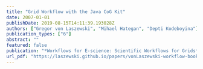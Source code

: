 ```yaml
---
title: "Grid Workflow with the Java CoG Kit"
date: 2007-01-01
publishDate: 2019-08-15T14:11:39.193028Z
authors: ["Gregor von Laszewski", "Mihael Hategan", "Depti Kodeboyina"]
publication_types: ["6"]
abstract: ""
featured: false
publication: "*Workflows for E-science: Scientific Workflows for Grids*"
url_pdf: "https://laszewski.github.io/papers/vonLaszewski-workflow-book.pdf"
---
```


